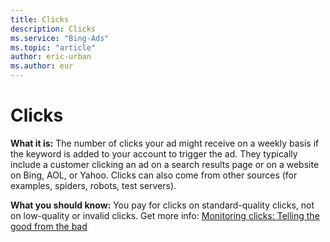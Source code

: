 ```yaml
---
title: Clicks
description: Clicks
ms.service: "Bing-Ads"
ms.topic: "article"
author: eric-urban
ms.author: eur
---
```


# Clicks

**What it is:** The number of clicks your ad might receive on a weekly basis if the keyword is added to your account to trigger the ad. They typically include a customer clicking an ad on a search results page or on a website on Bing, AOL, or Yahoo. Clicks can also come from other sources (for examples, spiders, robots, test servers).

**What you should know:** You pay for clicks on standard-quality clicks, not on low-quality or invalid clicks. Get more info: [Monitoring clicks: Telling the good from the bad](../hlp_BA_CONC_AboutPreventingInvalidClicks.md)



